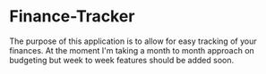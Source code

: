 # Finance-Tracker


The purpose of this application is to allow for easy tracking of your finances. At the moment I'm taking a month to month approach on budgeting but week to week features
should be added soon. 
